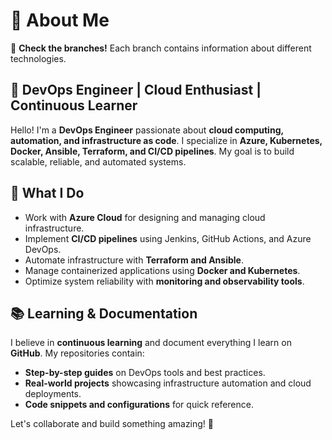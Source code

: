 # 👋 About Me

🔹 **Check the branches!** Each branch contains information about different technologies.

## 🚀 DevOps Engineer | Cloud Enthusiast | Continuous Learner

Hello! I'm a **DevOps Engineer** passionate about **cloud computing, automation, and infrastructure as code**. I specialize in **Azure, Kubernetes, Docker, Ansible, Terraform, and CI/CD pipelines**. My goal is to build scalable, reliable, and automated systems.

## 📖 What I Do
- Work with **Azure Cloud** for designing and managing cloud infrastructure.
- Implement **CI/CD pipelines** using Jenkins, GitHub Actions, and Azure DevOps.
- Automate infrastructure with **Terraform and Ansible**.
- Manage containerized applications using **Docker and Kubernetes**.
- Optimize system reliability with **monitoring and observability tools**.

## 📚 Learning & Documentation
I believe in **continuous learning** and document everything I learn on **GitHub**. My repositories contain:
- **Step-by-step guides** on DevOps tools and best practices.
- **Real-world projects** showcasing infrastructure automation and cloud deployments.
- **Code snippets and configurations** for quick reference.

Let's collaborate and build something amazing! 🚀
